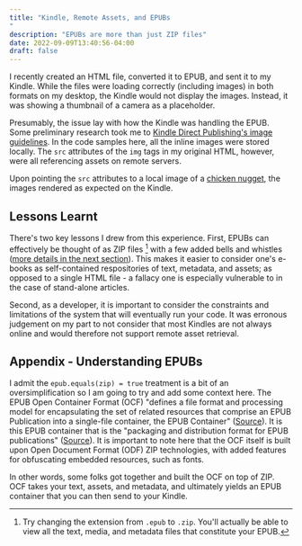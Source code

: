 ```yaml
---
title: "Kindle, Remote Assets, and EPUBs
"
description: "EPUBs are more than just ZIP files"
date: 2022-09-09T13:40:56-04:00
draft: false
---
```



I recently created an HTML file, converted it to EPUB, and sent it to my Kindle. While the files were loading correctly (including images) in both formats on my desktop, the Kindle would not display the images. Instead, it was showing a thumbnail of a camera as a placeholder. 

Presumably, the issue lay with how the Kindle was handling the EPUB. Some preliminary research took me to [Kindle Direct Publishing's image guidelines](https://kdp.amazon.com/en_US/help/topic/G75V4YX5X8GRGXWV). In the code samples here, all the inline images were stored locally. The `src` attributes of the `img` tags in my original HTML, however, were all referencing assets on remote servers. 

Upon pointing the `src` attributes to a local image of a [chicken nugget](https://i.etsystatic.com/18862914/r/il/9ddd2d/3355087118/il_fullxfull.3355087118_rgbz.jpg), the images rendered as expected on the Kindle. 

## Lessons Learnt ##

There's two key lessons I drew from this experience. First, EPUBs can effectively be thought of as ZIP files [^1] with a few added bells and whistles ([more details in the next section](#appendix---understanding-epubs)). This makes it easier to consider one's e-books as self-contained respositories of text, metadata, and assets; as opposed to a single HTML file - a fallacy one is especially vulnerable to in the case of stand-alone articles. 

Second, as a developer, it is important to consider the constraints and limitations of the system that will eventually run your code. It was erronous judgement on my part to not consider that most Kindles are not always online and would therefore not support remote asset retrieval.   

## Appendix - Understanding EPUBs ##

I admit the `epub.equals(zip) = true` treatment is a bit of an oversimplification so I am going to try and add some context here. The EPUB Open Container Format (OCF) "defines a file format and processing model for encapsulating the set of related resources that comprise an EPUB Publication into a single-file container, the EPUB Container" ([Source](https://www.w3.org/publishing/epub3/epub-ocf.html)). It is this EPUB container that is the "packaging and distribution format for EPUB publications" ([Source](https://www.w3.org/publishing/epub3/epub-spec.html#dfn-epub-container)). It is important to note here that the OCF itself is built upon Open Document Format (ODF) ZIP technologies, with added features for obfuscating embedded resources, such as fonts. 

In other words, some folks got together and built the OCF on top of ZIP. OCF takes your text, assets, and metadata, and ultimately yields an EPUB container that you can then send to your Kindle.

[^1]: Try changing the extension from `.epub` to `.zip`. You'll actually be able to view all the text, media, and metadata files that constitute your EPUB.
